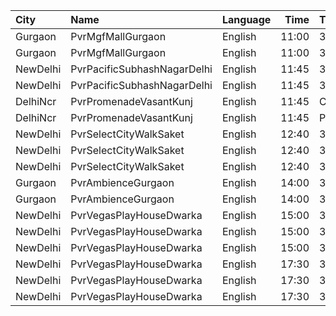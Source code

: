 | City     | Name                        | Language |  Time | Type              | Price | Capacity | Booked |
| :------- | :-------------------------- | :------- | ----: | :---------------- | ----: | -------: | -----: |
| Gurgaon  | PvrMgfMallGurgaon           | English  | 11:00 | 3DPrime           |  240₹ |       23 |      0 |
| Gurgaon  | PvrMgfMallGurgaon           | English  | 11:00 | 3DClassic         |  210₹ |       60 |      0 |
| NewDelhi | PvrPacificSubhashNagarDelhi | English  | 11:45 | 3DPrime           |  290₹ |       52 |      0 |
| NewDelhi | PvrPacificSubhashNagarDelhi | English  | 11:45 | 3DPrimePlus       |  290₹ |       18 |      0 |
| DelhiNcr | PvrPromenadeVasantKunj      | English  | 11:45 | Classic           |  320₹ |       50 |     25 |
| DelhiNcr | PvrPromenadeVasantKunj      | English  | 11:45 | Prime             |  350₹ |       44 |     22 |
| NewDelhi | PvrSelectCityWalkSaket      | English  | 12:40 | 3DClassic         |  300₹ |       56 |      0 |
| NewDelhi | PvrSelectCityWalkSaket      | English  | 12:40 | 3DClassicSuperior |  350₹ |       23 |      0 |
| NewDelhi | PvrSelectCityWalkSaket      | English  | 12:40 | 3DRecliner        |  550₹ |        5 |      0 |
| Gurgaon  | PvrAmbienceGurgaon          | English  | 14:00 | 3DClassic         |  300₹ |       45 |      0 |
| Gurgaon  | PvrAmbienceGurgaon          | English  | 14:00 | 3DPrime           |  350₹ |       36 |      0 |
| NewDelhi | PvrVegasPlayHouseDwarka     | English  | 15:00 | 3DRecliner        |  405₹ |        4 |      0 |
| NewDelhi | PvrVegasPlayHouseDwarka     | English  | 15:00 | 3DPrime           |  405₹ |       10 |      1 |
| NewDelhi | PvrVegasPlayHouseDwarka     | English  | 15:00 | 3DClassic         |  355₹ |       18 |      1 |
| NewDelhi | PvrVegasPlayHouseDwarka     | English  | 17:30 | 3DRecliner        |  405₹ |        4 |      0 |
| NewDelhi | PvrVegasPlayHouseDwarka     | English  | 17:30 | 3DPrime           |  405₹ |       10 |      0 |
| NewDelhi | PvrVegasPlayHouseDwarka     | English  | 17:30 | 3DClassic         |  355₹ |       18 |      0 |